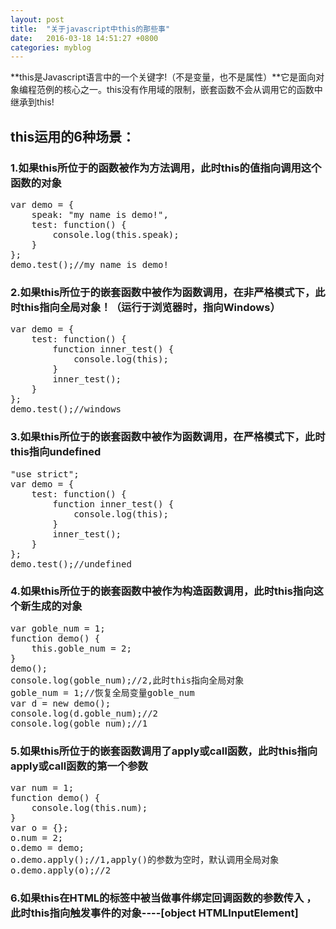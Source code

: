 ```yaml
---
layout: post
title:  "关于javascript中this的那些事"
date:   2016-03-18 14:51:27 +0800
categories: myblog
---
```


**this是Javascript语言中的一个关键字!（不是变量，也不是属性）**它是面向对象编程范例的核心之一。this没有作用域的限制，嵌套函数不会从调用它的函数中继承到this!

## this运用的6种场景：

### 1.如果this所位于的函数被作为方法调用，此时this的值指向调用这个函数的对象
<pre class="brush:js;">
var demo = {
    speak: "my name is demo!",
    test: function() {
        console.log(this.speak);
    }
};
demo.test();//my name is demo!
</pre>

### 2.如果this所位于的嵌套函数中被作为函数调用，在非严格模式下，此时this指向全局对象！（运行于浏览器时，指向Windows）
<pre class="brush:js;">
var demo = {
    test: function() {
        function inner_test() {
            console.log(this);
        }
        inner_test();
    }
};
demo.test();//windows
</pre>

### 3.如果this所位于的嵌套函数中被作为函数调用，在严格模式下，此时this指向undefined
<pre class="brush:js;">
"use strict";
var demo = {
    test: function() {
        function inner_test() {
            console.log(this);
        }
        inner_test();
    }
};
demo.test();//undefined
</pre>

### 4.如果this所位于的嵌套函数中被作为构造函数调用，此时this指向这个新生成的对象
<pre class="brush:js;">
var goble_num = 1;
function demo() {
    this.goble_num = 2;
}
demo();
console.log(goble_num);//2,此时this指向全局对象
goble_num = 1;//恢复全局变量goble_num
var d = new demo();
console.log(d.goble_num);//2
console.log(goble_num);//1
</pre>

### 5.如果this所位于的嵌套函数调用了apply或call函数，此时this指向apply或call函数的第一个参数
<pre class="brush:js;">
var num = 1;
function demo() {
    console.log(this.num);
}
var o = {};
o.num = 2;
o.demo = demo;
o.demo.apply();//1,apply()的参数为空时，默认调用全局对象
o.demo.apply(o);//2
</pre>

### 6.如果this在HTML的标签中被当做事件绑定回调函数的参数传入 ，此时this指向触发事件的对象----[object HTMLInputElement]
